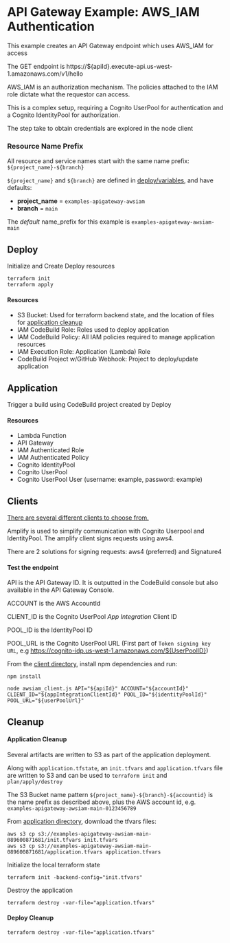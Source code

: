# API Gateway Example: AWS_IAM Authentication

This example creates an API Gateway endpoint which uses AWS_IAM for access

The GET endpoint is https://${apiId}.execute-api.us-west-1.amazonaws.com/v1/hello

AWS_IAM is an authorization mechanism. The policies attached to the IAM role dictate what the requestor can access.

This is a complex setup, requiring a Cognito UserPool for authentication and a Cognito IdentityPool for authorization.

The step take to obtain credentials are explored in the node client

### Resource Name Prefix
All resource and service names start with the same name prefix: `${project_name}-${branch}`

`${project_name}` and `${branch}` are defined in [deploy/variables](deploy/variables.tf), and have defaults:
- **project_name** = `examples-apigateway-awsiam`
- **branch** = `main`

The _default_ name_prefix for this example is `examples-apigateway-awsiam-main`

## Deploy 

Initialize and Create Deploy resources
```shell
terraform init
terraform apply
```

#### Resources
* S3 Bucket: Used for terraform backend state, and the location of files for [application cleanup](#application-cleanup)
* IAM CodeBuild Role: Roles used to deploy application
* IAM CodeBuild Policy: All IAM policies required to manage application resources
* IAM Execution Role: Application (Lambda) Role  
* CodeBuild Project w/GitHub Webhook: Project to deploy/update application

## Application 

Trigger a build using CodeBuild project created by Deploy

#### Resources
* Lambda Function
* API Gateway
* IAM Authenticated Role
* IAM Authenticated Policy
* Cognito IdentityPool
* Cognito UserPool
* Cognito UserPool User (username: example, password: example)

## Clients

[There are several different clients to choose from.](clients/CLIENTS.md)

Amplify is used to simplify communication with Cognito Userpool and IdentityPool.
The amplify client signs requests using aws4.

There are 2 solutions for signing requests: aws4 (preferred) and Signature4

#### Test the endpoint

API is the API Gateway ID. It is outputted in the CodeBuild console but also available in the API Gateway Console.

ACCOUNT is the AWS AccountId

CLIENT_ID is the Cognito UserPool _App Integration_ Client ID

POOL_ID is the IdentityPool ID

POOL_URL is the Cognito UserPool URL (First part of `Token signing key URL`, e.g https://cognito-idp.us-west-1.amazonaws.com/${UserPoolID})

From the [client directory](client), install npm dependencies and run:
```shell
npm install

node awsiam_client.js API="${apiId}" ACCOUNT="${accountId}" CLIENT_ID="${appIntegrationClientId}" POOL_ID="${identityPoolId}" POOL_URL="${userPoolUrl}" 
```

## Cleanup

#### Application Cleanup

Several artifacts are written to S3 as part of the application deployment.

Along with `application.tfstate`, an `init.tfvars` and `application.tfvars` file are written to S3 and can be used to `terraform init` and `plan/apply/destroy`

The S3 Bucket name pattern `${project_name}-${branch}-${accountid}` is the name prefix as described above, plus the AWS account id, e.g. `examples-apigateway-awsiam-main-0123456789`

From [application directory](application), download the tfvars files:
```shell
aws s3 cp s3://examples-apigateway-awsiam-main-089600871681/init.tfvars init.tfvars
aws s3 cp s3://examples-apigateway-awsiam-main-089600871681/application.tfvars application.tfvars
```

Initialize the local terraform state
```shell
terraform init -backend-config="init.tfvars"
```

Destroy the application
```shell
terraform destroy -var-file="application.tfvars"
```

#### Deploy Cleanup

```shell
terraform destroy -var-file="application.tfvars"
```

<!--
Todo: Use local identity pool to expose Authentication Role permissions 

TERRAFORM does not roll back on failures


```shell
    cd code/terraform
    aws s3 cp s3://terraform-examples-aws-apigateway/terraform-examples-aws-apigateway-awsiam_auth-main/init.tfvars init.tfvars
    aws s3 cp s3://terraform-examples-aws-apigateway/terraform-examples-aws-apigateway-awsiam_auth-main/application.tfvars application.tfvars
    terraform init -backend-config="init.tfvars" 
    terraform destroy -var-file="application.tfvars"
```
-->